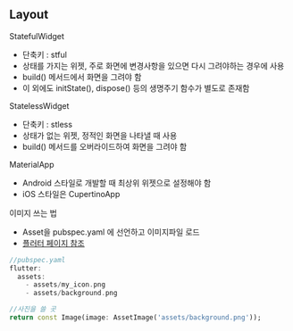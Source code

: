 ## Layout

StatefulWidget
- 단축키 : stful
- 상태를 가지는 위젯, 주로 화면에 변경사항을 있으면 다시 그려야하는 경우에 사용
- build() 메서드에서 화면을 그려야 함
- 이 외에도 initState(), dispose() 등의 생명주기 함수가 별도로 존재함

StatelessWidget
- 단축키 : stless
- 상태가 없는 위젯, 정적인 화면을 나타낼 때 사용
- build() 메서드를 오버라이드하여 화면을 그려야 함

MaterialApp
- Android 스타일로 개발할 때 최상위 위젯으로 설정해야 함
- iOS 스타일은 CupertinoApp

이미지 쓰는 법
- Asset을 pubspec.yaml 에 선언하고 이미지파일 로드
- <a href="https://docs.flutter.dev/ui/assets/assets-and-images">플러터 페이지 참조</a>
```dart
//pubspec.yaml
flutter:
  assets:
    - assets/my_icon.png
    - assets/background.png

//사진을 쓸 곳
return const Image(image: AssetImage('assets/background.png'));
```
